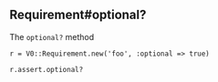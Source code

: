 ## Requirement#optional?

The `optional?` method 

    r = V0::Requirement.new('foo', :optional => true)

    r.assert.optional?

